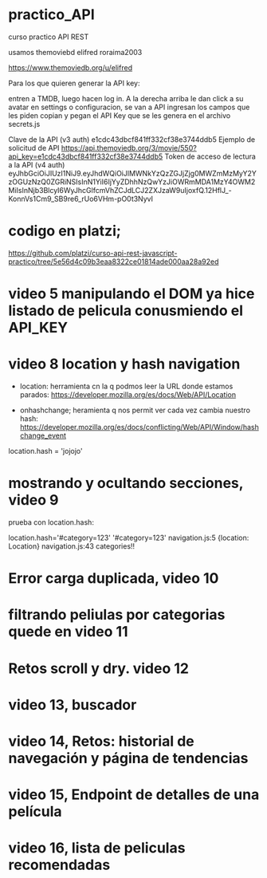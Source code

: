 # practico_API
curso practico API REST

usamos themoviebd
elifred
roraima2003

https://www.themoviedb.org/u/elifred

Para los que quieren generar la API key:

entren a TMDB, luego hacen log in.
A la derecha arriba le dan click a su avatar
en settings o configuracion, se van a API
ingresan los campos que les piden
copian y pegan el API Key que se les genera en el archivo secrets.js

Clave de la API (v3 auth)
e1cdc43dbcf841ff332cf38e3744ddb5
Ejemplo de solicitud de API
https://api.themoviedb.org/3/movie/550?api_key=e1cdc43dbcf841ff332cf38e3744ddb5
Token de acceso de lectura a la API (v4 auth)
eyJhbGciOiJIUzI1NiJ9.eyJhdWQiOiJlMWNkYzQzZGJjZjg0MWZmMzMyY2YzOGUzNzQ0ZGRiNSIsInN1YiI6IjYyZDhhNzQwYzJiOWRmMDA1MzY4OWM2MiIsInNjb3BlcyI6WyJhcGlfcmVhZCJdLCJ2ZXJzaW9uIjoxfQ.12HflJ_-KonnVs1Cm9_SB9re6_rUo6VHm-pO0t3NyvI


# codigo en platzi;
https://github.com/platzi/curso-api-rest-javascript-practico/tree/5e56d4c09b3eaa8322ce01814ade000aa28a92ed

# video 5 manipulando el DOM ya hice listado de pelicula conusmiendo el API_KEY

# video 8 location y hash navigation

- location: herramienta cn la q podmos leer la URL donde estamos parados: 
https://developer.mozilla.org/es/docs/Web/API/Location

- onhashchange; heramienta q nos permit ver cada vez cambia nuestro hash:
https://developer.mozilla.org/es/docs/conflicting/Web/API/Window/hashchange_event

location.hash = 'jojojo'

# mostrando y ocultando secciones, video 9

prueba con location.hash:

location.hash='#category=123'
'#category=123'
navigation.js:5 {location: Location}
navigation.js:43 categories!!

# Error carga duplicada, video 10

# filtrando peliulas por categorias quede en video 11

# Retos scroll y dry. video 12

# video 13, buscador

# video 14, Retos: historial de navegación y página de tendencias

# video 15, Endpoint de detalles de una película

# video 16, lista de peliculas recomendadas


